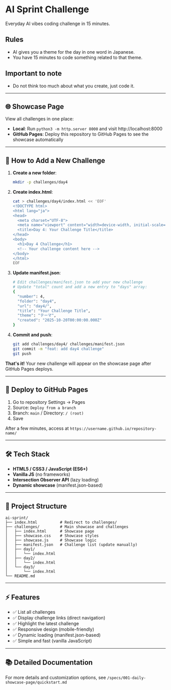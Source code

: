 # AI Sprint Challenge

Everyday AI vibes coding challenge in 15 minutes.

## Rules
- AI gives you a theme for the day in one word in Japanese.
- You have 15 minutes to code something related to that theme.

## Important to note
- Do not think too much about what you create, just code it.

---

## 🌐 Showcase Page

View all challenges in one place:
- **Local**: Run `python3 -m http.server 8000` and visit http://localhost:8000
- **GitHub Pages**: Deploy this repository to GitHub Pages to see the showcase automatically

---

## 📝 How to Add a New Challenge

1. **Create a new folder**:
   ```bash
   mkdir -p challenges/day4
   ```

2. **Create index.html**:
   ```bash
   cat > challenges/day4/index.html << 'EOF'
   <!DOCTYPE html>
   <html lang="ja">
   <head>
     <meta charset="UTF-8">
     <meta name="viewport" content="width=device-width, initial-scale=1.0">
     <title>Day 4: Your Challenge Title</title>
   </head>
   <body>
     <h1>Day 4 Challenge</h1>
     <!-- Your challenge content here -->
   </body>
   </html>
   EOF
   ```

3. **Update manifest.json**:
   ```bash
   # Edit challenges/manifest.json to add your new challenge
   # Update "total" count and add a new entry to "days" array:
   {
     "number": 4,
     "folder": "day4",
     "url": "day4/",
     "title": "Your Challenge Title",
     "theme": "テーマ",
     "created": "2025-10-20T00:00:00.000Z"
   }
   ```

4. **Commit and push**:
   ```bash
   git add challenges/day4/ challenges/manifest.json
   git commit -m "feat: add day4 challenge"
   git push
   ```

**That's it!** Your new challenge will appear on the showcase page after GitHub Pages deploys.

---

## 🚀 Deploy to GitHub Pages

1. Go to repository Settings → Pages
2. Source: `Deploy from a branch`
3. Branch: `main` / Directory: `/ (root)`
4. Save

After a few minutes, access at `https://username.github.io/repository-name/`

---

## 🛠️ Tech Stack

- **HTML5 / CSS3 / JavaScript (ES6+)**
- **Vanilla JS** (no frameworks)
- **Intersection Observer API** (lazy loading)
- **Dynamic showcase** (manifest.json-based)

---

## 📁 Project Structure

```
ai-sprint/
├── index.html          # Redirect to challenges/
├── challenges/         # Main showcase and challenges
│   ├── index.html      # Showcase page
│   ├── showcase.css    # Showcase styles
│   ├── showcase.js     # Showcase logic
│   ├── manifest.json   # Challenge list (update manually)
│   ├── day1/
│   │   └── index.html
│   ├── day2/
│   │   └── index.html
│   └── day3/
│       └── index.html
└── README.md
```

---

## ⚡ Features

- ✅ List all challenges
- ✅ Display challenge links (direct navigation)
- ✅ Highlight the latest challenge
- ✅ Responsive design (mobile-friendly)
- ✅ Dynamic loading (manifest.json-based)
- ✅ Simple and fast (vanilla JavaScript)

---

## 📚 Detailed Documentation

For more details and customization options, see `/specs/001-daily-showcase-page/quickstart.md`
